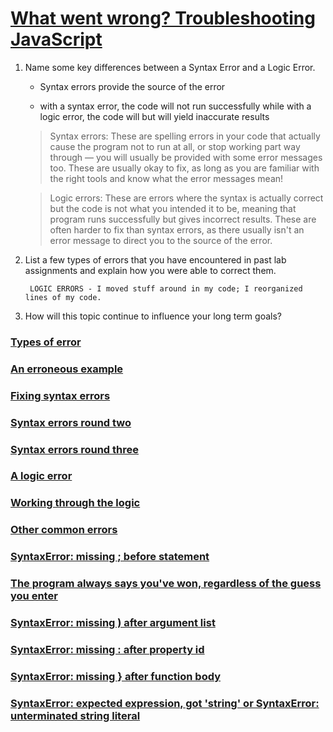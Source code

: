 # [**What went wrong? Troubleshooting JavaScript**](https://developer.mozilla.org/en-US/docs/Learn/JavaScript/First_steps/What_went_wrong)

1. Name some key differences between a Syntax Error and a Logic Error.

    - Syntax errors provide the source of the error

    - with a syntax error, the code will not run successfully while with a logic error, the code will but will yield inaccurate results

    > Syntax errors: These are spelling errors in your code that actually cause the program not to run at all, or stop working part way through — you will usually be provided with some error messages too. These are usually okay to fix, as long as you are familiar with the right tools and know what the error messages mean!

    > Logic errors: These are errors where the syntax is actually correct but the code is not what you intended it to be, meaning that program runs successfully but gives incorrect results. These are often harder to fix than syntax errors, as there usually isn't an error message to direct you to the source of the error.


2. List a few types of errors that you have encountered in past lab assignments and explain how you were able to correct them.

        LOGIC ERRORS - I moved stuff around in my code; I reorganized lines of my code.

3. How will this topic continue to influence your long term goals?

### [**Types of error**](https://developer.mozilla.org/en-US/docs/Learn/JavaScript/First_steps/What_went_wrong#types_of_error)


### [**An erroneous example**](https://developer.mozilla.org/en-US/docs/Learn/JavaScript/First_steps/What_went_wrong#types_of_error)


### [**Fixing syntax errors**](https://developer.mozilla.org/en-US/docs/Learn/JavaScript/First_steps/What_went_wrong#fixing_syntax_errors)


### [Syntax errors round two](https://developer.mozilla.org/en-US/docs/Learn/JavaScript/First_steps/What_went_wrong#syntax_errors_round_two)


### [Syntax errors round three](https://developer.mozilla.org/en-US/docs/Learn/JavaScript/First_steps/What_went_wrong#syntax_errors_round_three)



### [**A logic error**](https://developer.mozilla.org/en-US/docs/Learn/JavaScript/First_steps/What_went_wrong#a_logic_error)


### [**Working through the logic**](https://developer.mozilla.org/en-US/docs/Learn/JavaScript/First_steps/What_went_wrong#working_through_the_logic)


### [**Other common errors**](https://developer.mozilla.org/en-US/docs/Learn/JavaScript/First_steps/What_went_wrong#other_common_errors)


### [**SyntaxError: missing ; before statement**](https://developer.mozilla.org/en-US/docs/Learn/JavaScript/First_steps/What_went_wrong#syntaxerror_missing_before_statement)


### [**The program always says you've won, regardless of the guess you enter**](https://developer.mozilla.org/en-US/docs/Learn/JavaScript/First_steps/What_went_wrong#the_program_always_says_youve_won_regardless_of_the_guess_you_enter)


### [**SyntaxError: missing ) after argument list**](https://developer.mozilla.org/en-US/docs/Learn/JavaScript/First_steps/What_went_wrong#syntaxerror_missing_after_argument_list)


### [**SyntaxError: missing : after property id**](https://developer.mozilla.org/en-US/docs/Learn/JavaScript/First_steps/What_went_wrong#syntaxerror_missing_after_property_id)


### [**SyntaxError: missing } after function body**](https://developer.mozilla.org/en-US/docs/Learn/JavaScript/First_steps/What_went_wrong#syntaxerror_missing_after_function_body)


### [**SyntaxError: expected expression, got 'string' or SyntaxError: unterminated string literal**](https://developer.mozilla.org/en-US/docs/Learn/JavaScript/First_steps/What_went_wrong#syntaxerror_expected_expression_got_string_or_syntaxerror_unterminated_string_literal)





